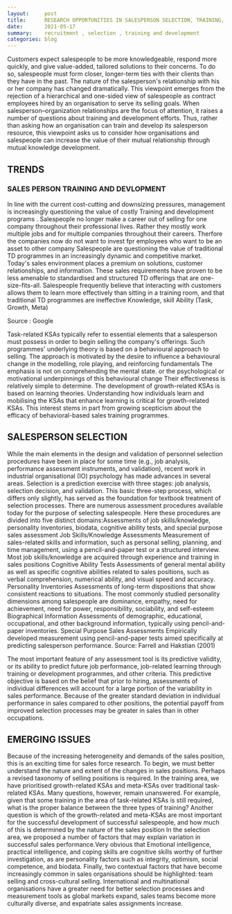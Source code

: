 ```yaml
---
layout:     post
title:      RESEARCH OPPORTUNITIES IN SALESPERSON SELECTION, TRAINING, AND DEVELOPMENT
date:       2021-05-17
summary:    recruitment , selection , training and development 
categories: blog
---
```

Customers expect salespeople to be more knowledgeable, respond more quickly, and give value-added, tailored solutions to their concerns. To do so, salespeople must form closer, longer-term ties with their clients than they have in the past. The nature of the salesperson's relationship with his or her company has changed dramatically. This viewpoint emerges from the rejection of a hierarchical and one-sided view of salespeople as contract employees hired by an organisation to serve its selling goals.
When salesperson–organization relationships are the focus of attention, it raises a number of questions about training and development efforts. Thus, rather than asking how an organisation can train and develop its salesperson resource, this viewpoint asks us to consider how organisations and salespeople can increase the value of their mutual relationship through mutual knowledge development.

## TRENDS

### SALES PERSON TRAINING AND DEVLOPMENT
In line with the current cost-cutting and downsizing pressures, management is increasingly questioning the value of costly Training and development programs . Salespeople no longer make a career out of selling for one company throughout their professional lives. Rather they mostly work multiple jobs and for multiple companies throughout their careers. Therfore the companies now do not want to invest fpr employees who want to be an asset to other company
Salespeople are questioning the value of traditional TD programmes in an increasingly dynamic and competitive market. Today's sales environment places a premium on solutions, customer relationships, and information. These sales requirements have proven to be less amenable to standardised and structured TD offerings that are one-size-fits-all.
Salespeople frequently believe that interacting with customers allows them to learn more effectively than sitting in a training room, and that traditional TD programmes are ineffective 
Knowledge, skill Ability (Task, Growth, Meta)
 
Source : Google

Task-related KSAs typically refer to essential elements that a salesperson must possess in order to begin selling the company's offerings. Such programmes' underlying theory is based on a behavioural approach to selling. The approach is motivated by the desire to influence a behavioural change in the modelling, role playing, and reinforcing fundamentals The emphasis is not on comprehending the mental state. or the psychological or motivational underpinnings of this behavioural change
Their effectiveness is relatively simple to determine.
The development of growth-related KSAs is based on learning theories. Understanding how individuals learn and mobilising the KSAs that enhance learning is critical for growth-related KSAs. This interest stems in part from growing scepticism about the efficacy of behavioral-based sales training programmes.


## SALESPERSON SELECTION

While the main elements in the design and validation of personnel selection procedures have been in place for some time (e.g., job analysis, performance assessment instruments, and validation), recent work in industrial organisational (IO) psychology has made advances in several areas.
Selection is a prediction exercise with three stages: job analysis, selection decision, and validation. This basic three-step process, which differs only slightly, has served as the foundation for textbook treatment of selection processes.
There are numerous assessment procedures available today for the purpose of selecting salespeople. Here these procedures are divided into five distinct domains:Assessments of job skills/knowledge, personality inventories, biodata, cognitive ability tests, and special purpose sales assessment
Job Skills/Knowledge Assessments	Measurement of sales-related skills and information, such as personal selling, planning, and time management, using a pencil-and-paper test or a structured interview. Most job skills/knowledge are acquired through experience and training in sales positions
Cognitive Ability Tests	Assessments of general mental ability as well as specific cognitive abilities related to sales positions, such as verbal comprehension, numerical ability, and visual speed and accuracy.
Personality Inventories	Assessments of long-term dispositions that show consistent reactions to situations. The most commonly studied personality dimensions among salespeople are dominance, empathy, need for achievement, need for power, responsibility, sociability, and self-esteem
Biographical Information	Assessments of demographic, educational, occupational, and other background information, typically using pencil-and-paper inventories.
Special Purpose Sales Assessments	Empirically developed measurement using pencil-and-paper tests aimed specifically at predicting salesperson performance.
Source: Farrell and Hakstian (2001)

The most important feature of any assessment tool is its predictive validity, or its ability to predict future job performance, job-related learning through training or development programmes, and other criteria. This predictive objective is based on the belief that prior to hiring, assessments of individual differences will account for a large portion of the variability in sales performance. Because of the greater standard deviation in individual performance in sales compared to other positions, the potential payoff from improved selection processes may be greater in sales than in other occupations.

## EMERGING ISSUES
Because of the increasing heterogeneity and demands of the sales position, this is an exciting time for sales force research. To begin, we must better understand the nature and extent of the changes in sales positions. Perhaps a revised taxonomy of selling positions is required.
In the training area, we have prioritised growth-related KSAs and meta-KSAs over traditional task-related KSAs. Many questions, however, remain unanswered.
For example, given that some training in the area of task-related KSAs is still required, what is the proper balance between the three types of training?
Another  question is which of the growth-related and meta-KSAs are most important for the successful development of successful salespeople, and how much of this is determined by the nature of the sales position
In the selection area, we proposed a number of factors that may explain variation in successful sales performance.Very obvious that  Emotional intelligence, practical intelligence, and coping skills are cognitive skills worthy of further investigation, as are personality factors such as integrity, optimism, social competence, and biodata. 
Finally, two contextual factors that have become increasingly common in sales organisations should be highlighted: team selling and cross-cultural selling. International and multinational organisations have a greater need for better selection processes and measurement tools as global markets expand, sales teams become more culturally diverse, and expatriate sales assignments increase.
